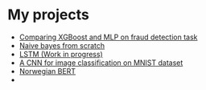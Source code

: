 <H1>
    My projects
</H1>
<p>
    <ul>
        <li><a href="https://github.com/MaggiePN92/XGBoostVSMLP/blob/master/CompareANN%26XGBoost.ipynb">Comparing XGBoost and MLP on fraud detection task</a>
        <li><a href="https://github.com/MaggiePN92/NaiveBayesNLP">Naive bayes from scratch</a>
        <li><a href="https://github.com/MaggiePN92/first_lstm/blob/master/tekstanalyse.ipynb">LSTM (Work in progress)</a>
        <li><a href="https://github.com/MaggiePN92/Fashion-MNIST">A CNN for image classification on MNIST dataset</a>
        <li><a href="https://github.com/MaggiePN92/NorwegianBERT/blob/main/NB_BERT_PyTorch.ipynb">Norwegian BERT</a>
        <li>
    </ul>
</p>
